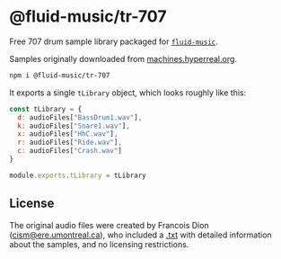 # @fluid-music/tr-707

Free 707 drum sample library packaged for [`fluid-music`](https://www.npmjs.com/package/fluid-music).

Samples originally downloaded from [machines.hyperreal.org](http://machines.hyperreal.org/categories/drum-machines/TR-808/samples/).

```bash
npm i @fluid-music/tr-707
```

It exports a single `tLibrary` object, which looks roughly like this:

```javascript
const tLibrary = {
  d: audioFiles["BassDrum1.wav"],
  k: audioFiles["Snare1.wav"],
  x: audioFiles["HhC.wav"],
  r: audioFiles["Ride.wav"],
  c: audioFiles["Crash.wav"]
}

module.exports.tLibrary = tLibrary
```

## License

The original audio files were created by Francois Dion (cism@ere.umontreal.ca), who included a [.txt](./TR707wav/README.TXT) with detailed information about the samples, and no licensing restrictions.
